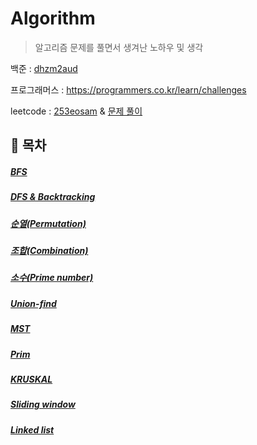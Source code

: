 # Algorithm

> 알고리즘 문제를 풀면서 생겨난 노하우 및 생각

백준 : [dhzm2aud](https://www.acmicpc.net/user/dhzm2aud)

프로그래머스 : https://programmers.co.kr/learn/challenges

leetcode : [253eosam](https://leetcode.com/253eosam/) & [문제 풀이](https://github.com/253eosam/Algorithm/tree/master/leetcode)

## 🔖 목차

##### [BFS](algorithm_note/bfs.md)

##### [DFS & Backtracking](algorithm_note/dfs.md)

##### [순열(Permutation)](algorithm_note/permutation.md)

##### [조합(Combination)](algorithm_note/combination.md)

##### [소수(Prime number)](algorithm_note/prime_number.md)

##### [Union-find](algorithm_note/union_find.md)

##### [MST](algorithm_note/mst.md)

##### [Prim](algorithm_note/prim.md)

##### [KRUSKAL](algorithm_note/kruskal.md)

##### [Sliding window](algorithm_note/sliding_window.md)

##### [Linked list](algorithm_note/linked_list.md)
